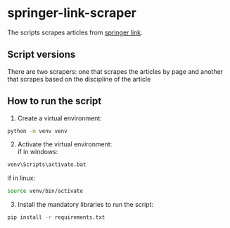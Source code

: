# springer-link-scraper

The scripts scrapes articles from [springer link](https://link.springer.com/).

## Script versions

There are two scrapers: one that scrapes the articles by page and another that scrapes based on the discipline of the article

## How to run the script
1. Create a virtual environment:
```sh
python -m venv venv
```
2. Activate the virtual environment: <br>
if in windows:
```sh
venv\Scripts\activate.bat
```
if in linux:
```sh
source venv/bin/activate
```
3. Install the mandatory libraries to run the script:
```sh
pip install -r requirements.txt
```
